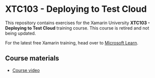 # XTC103 - Deploying to Test Cloud

This repository contains exercises for the Xamarin University **XTC103 - Deploying to Test Cloud** training course. This course is retired and not being updated.

For the latest free Xamarin training, head over to [Microsoft Learn](https://aka.ms/learn-xamarin).

## Course materials

* [Course video](https://youtu.be/7RbDbjQnyng)
